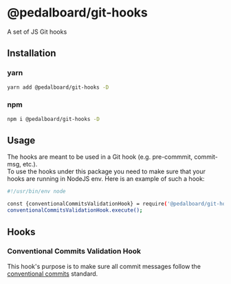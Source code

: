 # @pedalboard/git-hooks
A set of JS Git hooks

## Installation
### yarn
```bash
yarn add @pedalboard/git-hooks -D
```
### npm
```bash
npm i @pedalboard/git-hooks -D
```

## Usage
The hooks are meant to be used in a Git hook (e.g. pre-commmit, commit-msg, etc.).  
To use the hooks under this package you need to make sure that your hooks are running in NodeJS env. Here is an example of such a hook:

```bash
#!/usr/bin/env node

const {conventionalCommitsValidationHook} = require('@pedalboard/git-hooks');
conventionalCommitsValidationHook.execute();
```

## Hooks
### Conventional Commits Validation Hook
This hook's purpose is to make sure all commit messages follow the [conventional commits](https://www.conventionalcommits.org/en/v1.0.0/) standard.
